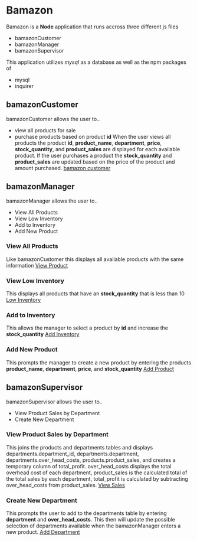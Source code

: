 # Bamazon
Bamazon is a **Node** application that runs accross three different js files
- bamazonCustomer
- bamazonManager
- bamazonSupervisor

This application utilizes *mysql* as a database as well as the npm packages of 
- mysql
- inquirer

## bamazonCustomer
bamazonCustomer allows the user to.. 
- view all products for sale
- purchase products based on product **id**
When the user views all products the product **id**, **product_name**, **department**, **price**, **stock_quantity**, and **product_sales** are displayed for each available product.
If the user purchases a product the **stock_quantity** and **product_sales** are updated based on the price of the product and amount purchased.
[bamazon customer](./images/bamazon-customer.png)

## bamazonManager
bamazonManager allows the user to..
- View All Products
- View Low Inventory
- Add to Inventory
- Add New Product
### View All Products
Like bamazonCustomer this displays all available products with the same information
[View Product](./images/manager-view.png)

### View Low Inventory
This displays all products that have an **stock_quantity** that is less than 10
[Low Inventory](./images/manager-low.png)

### Add to Inventory
This allows the manager to select a product by **id** and increase the **stock_quantity**
[Add Inventory](./images/manager-add-inventory.png)

### Add New Product
This prompts the manager to create a new product by entering the products **product_name**, **department**, **price**, and **stock_quantity**
[Add Product](./images/manager-add-product.png)

## bamazonSupervisor
bamazonSupervisor allows the user to.. 
- View Product Sales by Department
- Create New Department

### View Product Sales by Department
This joins the products and departments tables and displays departments.department_id, departments.department, departments.over_head_costs, products.product_sales, and creates a temporary column of total_profit.  over_head_costs displays the total overhead cost of each department, product_sales is the calculated total of the total sales by each department, total_profit is calculated by subtracting over_head_costs from product_sales.
[View Sales](./images/supervisor-sales.png)

### Create New Department
This prompts the user to add to the departments table by entering **department** and **over_head_costs**.
This then will update the possible selection of departments available when the bamazonManager enters a new product.
[Add Department](./images/supervisor-dept.png)




